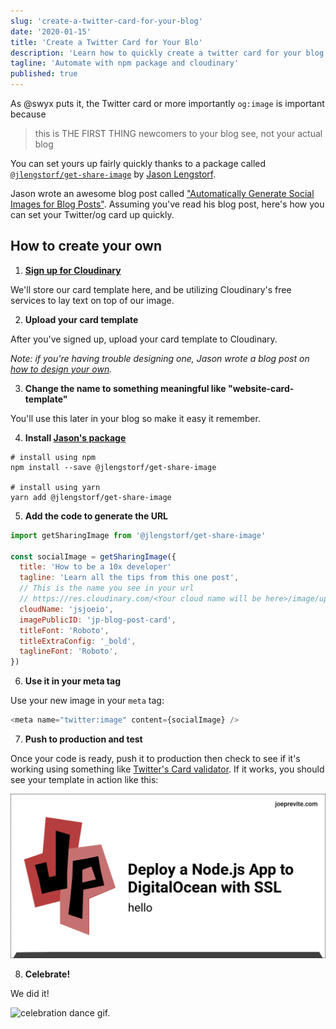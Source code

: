 ```yaml
---
slug: 'create-a-twitter-card-for-your-blog'
date: '2020-01-15'
title: 'Create a Twitter Card for Your Blo'
description: 'Learn how to quickly create a twitter card for your blog using an npm package and cloudinary.'
tagline: 'Automate with npm package and cloudinary'
published: true
---
```


As @swyx puts it, the Twitter card or more importantly `og:image` is important because

> this is THE FIRST THING newcomers to your blog see, not your actual blog

You can set yours up fairly quickly thanks to a package called [`@jlengstorf/get-share-image`](https://www.npmjs.com/package/@jlengstorf/get-share-image) by [Jason Lengstorf](https://www.learnwithjason.dev).

Jason wrote an awesome blog post called ["Automatically Generate Social Images for Blog Posts"](https://www.learnwithjason.dev/blog/auto-generate-social-image/). Assuming you've read his blog post, here's how you can set your Twitter/og card up quickly.

## How to create your own

1. **[Sign up for Cloudinary](https://cloudinary.com/invites/lpov9zyyucivvxsnalc5/ixsyxixtotweej6u9bzv)**

We'll store our card template here, and be utilizing Cloudinary's free services to lay text on top of our image.

2. **Upload your card template**

After you've signed up, upload your card template to Cloudinary.

_Note: if you're having trouble designing one, Jason wrote a blog post on [how to design your own](https://www.learnwithjason.dev/blog/design-social-sharing-card/)._

3. **Change the name to something meaningful like "website-card-template"**

You'll use this later in your blog so make it easy it remember.

4. **Install [Jason's package](https://www.npmjs.com/package/@jlengstorf/get-share-image)**

```shell
# install using npm
npm install --save @jlengstorf/get-share-image

# install using yarn
yarn add @jlengstorf/get-share-image
```

5. **Add the code to generate the URL**

```javascript
import getSharingImage from '@jlengstorf/get-share-image'

const socialImage = getSharingImage({
  title: 'How to be a 10x developer'
  tagline: 'Learn all the tips from this one post',
  // This is the name you see in your url
  // https://res.cloudinary.com/<Your cloud name will be here>/image/upload/v1579118925/jp-blog-post-card.png
  cloudName: 'jsjoeio',
  imagePublicID: 'jp-blog-post-card',
  titleFont: 'Roboto',
  titleExtraConfig: '_bold',
  taglineFont: 'Roboto',
})
```

6. **Use it in your meta tag**

Use your new image in your `meta` tag:

```javascript
<meta name="twitter:image" content={socialImage} />
```

7. **Push to production and test**

Once your code is ready, push it to production then check to see if it's working using something like [Twitter's Card validator](https://cards-dev.twitter.com/validator). If it works, you should see your template in action like this:

![Screenshot of seo card for blog post](example-card.png)

8. **Celebrate!**

We did it!

![celebration dance gif.](https://i.giphy.com/media/l0MYt5jPR6QX5pnqM/giphy.webp)
